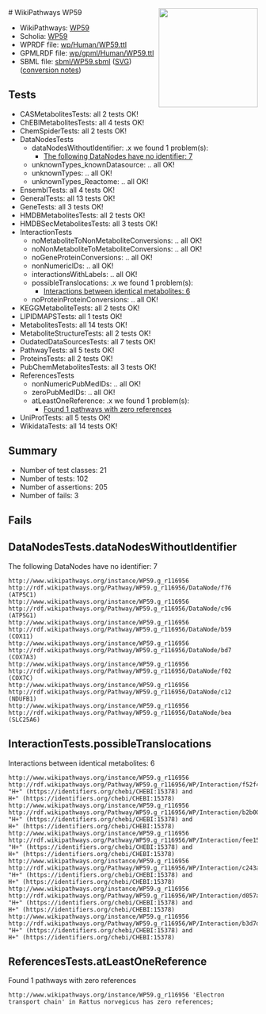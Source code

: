 <img style="float: right; width: 200px" src="../logo.png" />
# WikiPathways WP59

* WikiPathways: [WP59](https://identifiers.org/wikipathways:WP59)
* Scholia: [WP59](https://scholia.toolforge.org/wikipathways/WP59)
* WPRDF file: [wp/Human/WP59.ttl](../wp/Human/WP59.ttl)
* GPMLRDF file: [wp/gpml/Human/WP59.ttl](../wp/gpml/Human/WP59.ttl)
* SBML file: [sbml/WP59.sbml](../sbml/WP59.sbml) ([SVG](../sbml/WP59.svg)) ([conversion notes](../sbml/WP59.txt))

## Tests
* CASMetabolitesTests: all 2 tests OK!
* ChEBIMetabolitesTests: all 4 tests OK!
* ChemSpiderTests: all 2 tests OK!
* DataNodesTests
    * dataNodesWithoutIdentifier: .x we found 1 problem(s):
        * [The following DataNodes have no identifier: 7](#d2d32fa6)
    * unknownTypes_knownDatasource: .. all OK!
    * unknownTypes: .. all OK!
    * unknownTypes_Reactome: .. all OK!
* EnsemblTests: all 4 tests OK!
* GeneralTests: all 13 tests OK!
* GeneTests: all 3 tests OK!
* HMDBMetabolitesTests: all 2 tests OK!
* HMDBSecMetabolitesTests: all 3 tests OK!
* InteractionTests
    * noMetaboliteToNonMetaboliteConversions: .. all OK!
    * noNonMetaboliteToMetaboliteConversions: .. all OK!
    * noGeneProteinConversions: .. all OK!
    * nonNumericIDs: .. all OK!
    * interactionsWithLabels: .. all OK!
    * possibleTranslocations: .x we found 1 problem(s):
        * [Interactions between identical metabolites: 6](#d59038c9)
    * noProteinProteinConversions: .. all OK!
* KEGGMetaboliteTests: all 2 tests OK!
* LIPIDMAPSTests: all 1 tests OK!
* MetabolitesTests: all 14 tests OK!
* MetaboliteStructureTests: all 2 tests OK!
* OudatedDataSourcesTests: all 7 tests OK!
* PathwayTests: all 5 tests OK!
* ProteinsTests: all 2 tests OK!
* PubChemMetabolitesTests: all 3 tests OK!
* ReferencesTests
    * nonNumericPubMedIDs: .. all OK!
    * zeroPubMedIDs: .. all OK!
    * atLeastOneReference: .x we found 1 problem(s):
        * [Found 1 pathways with zero references](#35eb778e)
* UniProtTests: all 5 tests OK!
* WikidataTests: all 14 tests OK!


## Summary

* Number of test classes: 21
* Number of tests: 102
* Number of assertions: 205
* Number of fails: 3

## Fails

<a name="d2d32fa6" />

## DataNodesTests.dataNodesWithoutIdentifier

The following DataNodes have no identifier: 7
```
http://www.wikipathways.org/instance/WP59.g_r116956 http://rdf.wikipathways.org/Pathway/WP59.g_r116956/DataNode/f76 (ATP5C1)
http://www.wikipathways.org/instance/WP59.g_r116956 http://rdf.wikipathways.org/Pathway/WP59.g_r116956/DataNode/c96 (ATP5G1)
http://www.wikipathways.org/instance/WP59.g_r116956 http://rdf.wikipathways.org/Pathway/WP59.g_r116956/DataNode/b59 (COX11)
http://www.wikipathways.org/instance/WP59.g_r116956 http://rdf.wikipathways.org/Pathway/WP59.g_r116956/DataNode/bd7 (COX7A3)
http://www.wikipathways.org/instance/WP59.g_r116956 http://rdf.wikipathways.org/Pathway/WP59.g_r116956/DataNode/f02 (COX7C)
http://www.wikipathways.org/instance/WP59.g_r116956 http://rdf.wikipathways.org/Pathway/WP59.g_r116956/DataNode/c12 (NDUFB1)
http://www.wikipathways.org/instance/WP59.g_r116956 http://rdf.wikipathways.org/Pathway/WP59.g_r116956/DataNode/bea (SLC25A6)
```

<a name="d59038c9" />

## InteractionTests.possibleTranslocations

Interactions between identical metabolites: 6
```
http://www.wikipathways.org/instance/WP59.g_r116956 http://rdf.wikipathways.org/Pathway/WP59.g_r116956/WP/Interaction/f52f4 "H+" (https://identifiers.org/chebi/CHEBI:15378) and 
H+" (https://identifiers.org/chebi/CHEBI:15378)
http://www.wikipathways.org/instance/WP59.g_r116956 http://rdf.wikipathways.org/Pathway/WP59.g_r116956/WP/Interaction/b2b00 "H+" (https://identifiers.org/chebi/CHEBI:15378) and 
H+" (https://identifiers.org/chebi/CHEBI:15378)
http://www.wikipathways.org/instance/WP59.g_r116956 http://rdf.wikipathways.org/Pathway/WP59.g_r116956/WP/Interaction/fee15 "H+" (https://identifiers.org/chebi/CHEBI:15378) and 
H+" (https://identifiers.org/chebi/CHEBI:15378)
http://www.wikipathways.org/instance/WP59.g_r116956 http://rdf.wikipathways.org/Pathway/WP59.g_r116956/WP/Interaction/c243a "H+" (https://identifiers.org/chebi/CHEBI:15378) and 
H+" (https://identifiers.org/chebi/CHEBI:15378)
http://www.wikipathways.org/instance/WP59.g_r116956 http://rdf.wikipathways.org/Pathway/WP59.g_r116956/WP/Interaction/d057a "H+" (https://identifiers.org/chebi/CHEBI:15378) and 
H+" (https://identifiers.org/chebi/CHEBI:15378)
http://www.wikipathways.org/instance/WP59.g_r116956 http://rdf.wikipathways.org/Pathway/WP59.g_r116956/WP/Interaction/b3d7d "H+" (https://identifiers.org/chebi/CHEBI:15378) and 
H+" (https://identifiers.org/chebi/CHEBI:15378)
```

<a name="35eb778e" />

## ReferencesTests.atLeastOneReference

Found 1 pathways with zero references
```
http://www.wikipathways.org/instance/WP59.g_r116956 'Electron transport chain' in Rattus norvegicus has zero references; 
```

